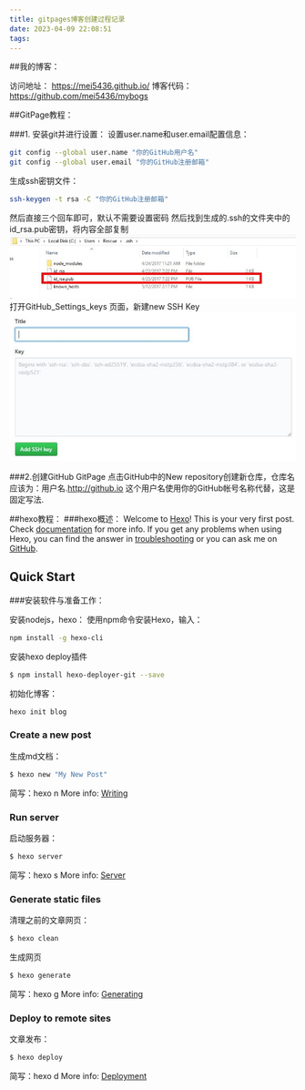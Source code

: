 ```yaml
---
title: gitpages博客创建过程记录
date: 2023-04-09 22:08:51
tags:
---
```

##我的博客：

访问地址：
https://mei5436.github.io/
博客代码：
https://github.com/mei5436/mybogs

##GitPage教程：

###1. 安装git并进行设置：
设置user.name和user.email配置信息：
``` bash
git config --global user.name "你的GitHub用户名"
git config --global user.email "你的GitHub注册邮箱"
``` 
生成ssh密钥文件：
``` bash
ssh-keygen -t rsa -C "你的GitHub注册邮箱"
``` 
然后直接三个回车即可，默认不需要设置密码
然后找到生成的.ssh的文件夹中的id_rsa.pub密钥，将内容全部复制
![](gitpages博客创建过程记录/.ssh_img.png)
打开GitHub_Settings_keys 页面，新建new SSH Key
![](gitpages博客创建过程记录/GitHub_Settings_keys.png)


###2.创建GitHub GitPage
点击GitHub中的New repository创建新仓库，仓库名应该为：用户名.http://github.io 这个用户名使用你的GitHub帐号名称代替，这是固定写法.

##hexo教程：
###hexo概述：
Welcome to [Hexo](https://hexo.io/)! This is your very first post. Check [documentation](https://hexo.io/docs/) for more info. If you get any problems when using Hexo, you can find the answer in [troubleshooting](https://hexo.io/docs/troubleshooting.html) or you can ask me on [GitHub](https://github.com/hexojs/hexo/issues).

## Quick Start

###安装软件与准备工作：

安装nodejs，hexo：
使用npm命令安装Hexo，输入：
``` bash
npm install -g hexo-cli
```
安装hexo deploy插件
``` bash
$ npm install hexo-deployer-git --save
```
初始化博客：
``` bash
hexo init blog
```
### Create a new post
生成md文档：
``` bash
$ hexo new "My New Post"
```
简写：hexo n
More info: [Writing](https://hexo.io/docs/writing.html)

### Run server
启动服务器：
``` bash
$ hexo server
```
简写：hexo s
More info: [Server](https://hexo.io/docs/server.html)

### Generate static files
清理之前的文章网页：
``` bash
$ hexo clean
```
生成网页
``` bash
$ hexo generate
```
简写：hexo g
More info: [Generating](https://hexo.io/docs/generating.html)

### Deploy to remote sites
文章发布：
``` bash
$ hexo deploy
```
简写：hexo d
More info: [Deployment](https://hexo.io/docs/one-command-deployment.html)
